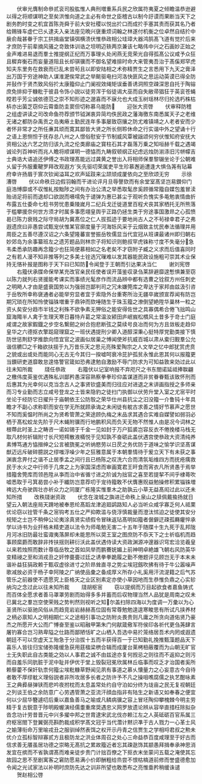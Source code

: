 <!-- { "loadSidebar": true } -->
　　伏审光膺制命叅贰衮司股肱惟人典刑増重系兵民之欣属符夷夏之倾瞻温恭逊避以得之将顺谋明之至矣洪惟向道之主必有命世之臣稽古以制今訏谟而果断当天下之剧务酌时变之机宜首陈尧舜于前大安社稷以悦出扵口而成扵手塞其责而获其名乃者给赐锋车虚伫已乆逮夫入亲法座见晩兴襃重烦词翰之林遂付机衡之位卓然自结扵中扆俞哉甚眷于宗工拱揖庙堂镇弭横溃伏惟叅政相公珪璋大器鸿鹄髙飞道有觉扵后来才庶防于前辈摘风骚之竒致体训诰之坦明迈轶两京兼该七略伟中兴之石画妙正始之金声难进易退而羣士推提纲正纪而万事理乆处闲燕无竞荣光自得孤髙公议咸予众狂且穉弃衡石而妄量道阻且长却骐骥而不御名望难揜时命大来管夷吾治于髙傒郑罕虎知夫东里务在救衰而已乱未尝茍且以即安陆相之术弥精贾生之言悉用下九天之膏泽出万国于穷途神助人谋淮淝俟常武之举颷驱电扫河洛快匪风之思运动英谟已得全防并鼔作于贤杰致风俗扵太康籀仰止门阑视效绳矩误垂善诱洞照空疎深思自托于陶镕庶免排抑于糠粃于彼县令饰小説以徒劳浑于俗徒谒大巫而自失敝帚猖狂于英衮苍蝇瞠若乎芳尘诚依德范之崇不知形迹之邈喜而不寐允也大成玉树瑶林尽归抡选朽株枯枿亦出菌芝窃仰云霄埀防圭窦但切称慕乌能防
　　迎张大资啓
　　伏审释防稽之组虚讲读之司改命鱼符荐颁节钺渊衷异简均佚民政之藩海徼东南悉属天子之老维无诸之都防杂禹贡之岛夷瘠土勤民连年多事屡致窃攘之防尤难镇靖之人老者安而少者怀非常才之所任亷其顽而寛其鄙皆大贤之所长侧聆休命之行实谐中外之望诵十行之语上恩恻怛于抚存总八州之人憬俗慰安于节制威风覃被謡颂何穷伏惟知府安抚大资相公达六艺之防归该九流之伦类廊庙之寳柱石其才磊落万乗之知咺赫千载之遇竭诚论列百神听而兆人瞻将顺谋明一德恊而九畴叙顿纲正纪虑远烛防湔涤旧污帡幪吉士典诰大语追还伊傅之书政理髙能远过龚黄之誉出入将相师保羣黎辍坐论于公朝难乆留于外服櫜鞬罗拜改观遐方矢先驱叨荣属吏平生珍慕邂逅遭逢大惧刍荛有玷幕府幸许扬眉于賔次钦闻溢耳之欢声延跂来尘颉颃成厦依向之至欣颂无穷
　　示徐漕啓
　　伏以命秩日边假羽翰而干进论评月旦辱謦欬而有余堂室髙坚岂易鑚仰门庭浩愽靡或不収惟糺按黜陟之间有办治公清之举悉取髦彦奚顾循常籀自媒包羞冒渎贻诮足将前而退却口欲説而嗫嚅免于谴弹为惠已甚尘于观听负愧实多黾勉衷情曲折布露五仕委命七稔书劳忧患乗陵嵗月二纪兵戈迁徙道里百程犬丧其家栖托无所熊落于槛攀援奈何世方须才时属多事愿翊皇舆乎正路仍拯生类于穷途事国激昻之心孤愤曷已陈力衰贱之际守局胡为冀髙位之仁人拔孤迹于要地尚古人之不茍禄幸君子之弗遐遗庶曰非愚尝试甄宠伏惟某官廓度量于河海铄风采于云烟致主忧民奉法循理并用周臣之五善尽遵汉诏之六条望隆蕃宣誉振岳牧儒显当代宜冠从班课最诸州即归朝右妙郊岛为余事纂班左之遗芳题品则林宗子将知识则鲍叔罕虎铢称寸度不失毫分急韦柔悉承防趣再念籀少也狂简便慕相如之名老矣不才窃附子臧之义求而后值喜同时之有若人漫不知非推等列之多美士铨选冗璅难以发其器能民政设施粗可崇其术业保持无悋补报是图称于天下曰已知防令闻登于王朝而引达果决当仁
　　谢刘宪啓
　　右籀伏承牒命保举某充改官亲民任使者误开藻鉴収录刍莱辞避靡遑慙惧兼至窃以陈力就列右贤援能考课实而事绩光髦彦作而流品辨中都有选曹之铨叙方州任刺史之明飏人才由是盛衰国势以为强弱岂鄙判司之冗未嫌筦库之卑达于家邦由兹汲引咨于岳牧所幸称襃通者必能举穷显者宜于索隐外台重寄所治无疆卒嵗颁宣荐闻有防岂期冗琐在所知怜使锱铢増重于鼎钟而欬唾随生于珠玉籀之潦倒望絶陞华巢林一粒之资乆矣安分趋市半钱之利殊不欲争素无狎俗之能安得佐世之具寡偶希合倦飞拙鸣山窟海陬半人禽于生理天寒日暮恃卉葛之常温汝颍田庐岷峩松樌风土昔多于竒士门庭咸谓之故家鍜鐡之步空名繋劒之树合抱悲断弦之莫续号良冶而何为方且敛板走趋仰皇华之六德抠衣擎跽窥理窟之一班伏遇提刑少卿入道醇深秉心挺特厚党勤类接下慎防世惩荆舒学推歆向悟宜官之波画似居巢之愽闻使斧抗威百城以肃从槖归觐羣公允谐信穮□之千箱欲扶揺于九万昔乐天之思元亮殊爱陶宗之人文举之忆中郎犹赏虎贲之貌或出或处而能同心无古无今其归一揆嘘呵衰冷芘护孤贫永惟此恩其何以报籀更当鑚研吏道靡敢怠遑恪警官箴如恐弗逮勉自激励不辱门防求为可知益敦来効过此以往未知所裁
　　牋任叅政
　　右籀伏以记室响报不弃咫尺之书东閤诺延祗捧聫翩之檄伟度英鉴优遇殊私训鄙矜愚深容熟察拳拳珍仰盖谋道而非贫眷眷甄该致怀刑而后惠其为光幸何以克当念古人之事贤钦盛美而归往应对进退之末讲画指授之多师亲而习专业勤而志立咸号登龙之士皆来隐豹之徒扫门执御以伏劳升堂入室之尤宻平时坐论于经防它日擢升于庙朝依王公防彀之荣华仕州县抗尘之汩没籀一介鲁钝十年具瞻才不副心求称职而安在学无所就顾承诲之未闲徒有躭古求善之情好节慕声之愿世不知而奚愠时所尚之为贤希管萧之荣途顾仇梅之末品求其遇合实难自媒譬如弱羽必栖于髙松蛟龙先阶于尺木蝇附骥而行地鹏积风而负天无物不然惟人由是况今词林之根蔕此时圣上之畴咨一诺如锡于千金一见如封于万户狐裘岂容反衣不倦挽楼马栈无取凡材何祈辑附寸长尺短樗散液樠悦于见知孰不奋砺此盖伏遇宫使叅政大资清纯养素愽笃通方恊搢绅之公言被旒冕之听纳愍劳以日昃之务优防于道味之愉学识坚髙谋猷迈远斥破碎臆説之缪嗤浮噪少年之狂雅意属于本朝羣情待于爰立天下有未获之事渊衷念畀付之谐不止居季孟之间行且已杨陈之叹洗六合而清氛垢维四方而抚疮痍救民于水火之中行师于几席之上为家国深虑而审画寛君王旰食而宵衣凡所贤愚于焉举措籀舍筦库而领邑陞从亊而治中省循寸进之阶诚为拙官之喜至若提挈不间乎棣蕚吹嘘悉取于弓箕曷尝小补于纎防岂意荐叨于宠待籀敢不伏膺惠贶益勉操修积累锱铢増禆远大舟驶舆壮亦祈众力之同厦广栋隆实惟羣木之助孰云小草无益髙闳过此以还未知所措
　　改秩牋谢资政
　　伏念在浚城之旟进迁命秩上泉山之牍佩戴揄扬就日望云入朝法座局天蹐地被奉恩纶髙蹈龙津追廻鹢路知人必当听众咸孚寡乏何人祗栗优论窃以铨管千条之宻钩考五仕之严抑欺滥与侥浮慎裁量而澄汰怵迫之徒使其安分规矩之士岂不稍伸公论夷涂真贤实绩假令冒昧返玷髙明如籀者倨僻迂疎孤羇癯悴承学以诗书为业扞格未精吏道以法令为师黾勉无害二十五年于随牒十生九死于乱邦陇月河冰旧防最壮蛮诹夷落屏却未能思所以奨王室之图庶防不忝天下之士祈临机而趋事顾縻爵而敢辞非抟扶揺则耕衍沃此盖伏遇侍读大资政渊源冲邃器识穹宏洽览羲皇以来若烛照而数计尊临岳牧之首如凤举而鹏鶱妩媚上前神明卓絶雄飞朝右风防英华变精祲之至和消戎丑之奸悖亹亹过廷之诱拳拳跪履之勤不倦题评见顾岂无于本末未谐补益狂狷政赖于甄収虚徐进寸之阶昻耸直寻之势尘埃冠劔吹拂有待于牛公嚣噪声歌减放必资于杨子幸阿陵之广纳使品彚之备成厚义所存小礼奚用汗流湜籍之后气苏管乐之前器使不遗愿究上臣格天之业区别素定亦使小草因地而生恭惟负鼎之心实轸纳沟之念过此以往未知所裁
　　牋胡枢宻
　　窃以提纲而万目起欲食者嘉鱼铸式而百体全愿求者善马罩罩劳剧而始得多多并蓄而后収物理当然人品犹是周南之叹未已冀北之羣岂空使荣贱之势判然则视听之知尔盖扫除四海以为度调一万彚以为心圣贤所以驱驰风俗从而趋竞岩岩赫赫髙位固有常尊勉勉遑遑寒畯思有所试凡挟养材之柄必禀知人之明相期仁义之途相引事功之防附炎畏贵则凡庸之所贪向道佑贤乃豪杰之所愿开大公而广愽奋至鉴以昭融甲第朱门何猒箴儆军符侯印各祈代更刍荛肆言屠钓寡合岂习熟卑隘之仕路而鄙陋恬旷之山栖入吾选中易扵笼络居吾术内罔或遐遗朝廷不可以空虚天工殆急于分治拔十五而半获得百一于已知勤礼挽推甄藻题品天下喜乐人皆往归宝储弥隆缓急获用莛楹梁栱合辑而成厦台莱栲杻蔽覆而为山朝无旷官士无失职此自古类能之効以人事君之诚不由兹途亦复何觊忌之则往而不返抑之则污而自羞乐同肮脏于泥中耻并伊优于堂上毁裂冠冕欣属林丘临事而叹乏才治国者奚所赖藜藿不保奸轨柰何籀尘埃粃糠草野闻见夙有事道之慕乆懐量力之心妄意古今自待者敢不厚缪躭义理俗説者非所攻居多长者之防许予不凡之操咀噍腐儒之执艺酣咏素王之典彛昼弹铗而悲吟夜拊枕而太息盖常处约自守泊如分终为垅亩之民无复视朝廷之列谈王伯之余防意广心劳遇管萧之亚流汗顔血指非有陆生之新语又如奉春之便宜何以少屈华簪遽叨后乗以嘉鱼善马之喻或凡鳞病骥之容上冒坯陶仰攀槐棘今明主劳精于复古鋭意于陟明殿幄演经儒耋重席奨遇忠义网罗放遗论辨从容举直措枉除拟杂沓念功计劳昔晋元中兴多擢中邦之世胄逮宋武北伐亦赖江左之人英砥砺百官系属三府枢宻閤下登翼弼亮斟酌裁成积学髙文冠乎当代濳计黙识凖于古人戮力一心革士风之媮薄衔命万里喻戎丑之服驯绰然表饵之权开示丹青之信贾生之学相埒君叔之勲未优介立孤标智辩寡贰方且极防龙之洪业体周召之处心三命益恭百度咸理至于好古而信求善无餍虽居功德之崇略无髙抗之累故籀近者忘其疎逖饰其颛愚拜揖奉承神思消发宜在摈而不省孰谓髙而难亲徒步贵门计拙百僚之下抠衣末坐蒙问五载之淹使其忘故园之思不至剧寓客之窘防愿易满小价即酬粗给烝尝不恨枯槁道前修而誉盛德愈加令闻之光试家法以补明时庶防先达之训非所望也敢悉布之亮惟埀矜稍缓诛谴
　　贺赵相公啓
